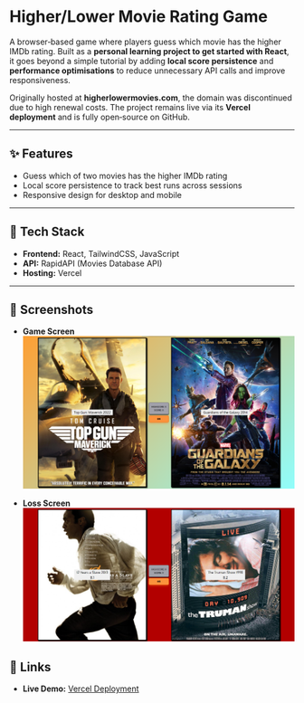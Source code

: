 # Higher/Lower Movie Rating Game

A browser‑based game where players guess which movie has the higher IMDb rating. Built as a **personal learning project to get started with React**, it goes beyond a simple tutorial by adding **local score persistence** and **performance optimisations** to reduce unnecessary API calls and improve responsiveness.  

Originally hosted at **higherlowermovies.com**, the domain was discontinued due to high renewal costs. The project remains live via its **Vercel deployment** and is fully open‑source on GitHub.  

---
## ✨ Features
- Guess which of two movies has the higher IMDb rating  
- Local score persistence to track best runs across sessions  
- Responsive design for desktop and mobile  
---

## 🚀 Tech Stack
- **Frontend:** React, TailwindCSS, JavaScript  
- **API:** RapidAPI (Movies Database API)  
- **Hosting:** Vercel  

---
## 📸 Screenshots
- **Game Screen**  
  ![Game Screen](screenshots/higherlower.png)

- **Loss Screen**  
  ![Loss Screen](screenshots/higherlowerlost.png)




## 🔗 Links
- **Live Demo:** [Vercel Deployment](https://higherlowermovies.netlify.app/)  
